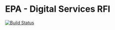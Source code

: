 # EPA - Digital Services RFI

[![Build
Status](https://travis-ci.org/bryanneva-erg/epa-digital-services-rfi.svg?branch=master)](https://travis-ci.org/bryanneva-erg/epa-digital-services-rfi)
